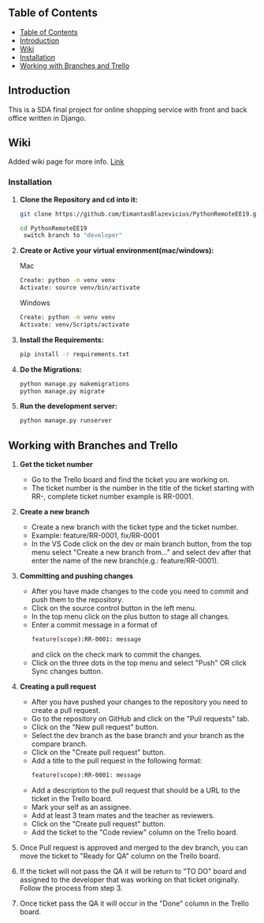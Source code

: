 ﻿## Table of Contents
 

- [Table of Contents](#table-of-contents)
- [Introduction](#introduction)
- [Wiki](#Wiki)
- [Installation](#installation)
- [Working with Branches and Trello](#working-with-branches-and-trello)


## Introduction

This is a SDA final project for online shopping service with front and back office written in Django.

## Wiki

Added wiki page for more info.
[Link](https://github.com/Jann337/PythonFinalProject/wiki)

### Installation

1. **Clone the Repository and cd into it:**

    ```bash
    git clone https://github.com/EimantasBlazevicius/PythonRemoteEE19.git

    cd PythonRemoteEE19
     switch branch to "developer"
    ```

2. **Create or Active your virtual environment(mac/windows):**

    Mac

    ```bash
    Create: python -m venv venv
    Activate: source venv/bin/activate
    ```

    Windows

    ```bash
    Create: python -m venv venv
    Activate: venv/Scripts/activate

    ```

3. **Install the Requirements:**
    ```bash
    pip install -r requirements.txt
    ```
4. **Do the Migrations:**
    ```bash
    python manage.py makemigrations
    python manage.py migrate
    ```
5. **Run the development server:**
    ```bash
    python manage.py runserver
    ```

## Working with Branches and Trello

1. **Get the ticket number**

    - Go to the Trello board and find the ticket you are working on.
    - The ticket number is the number in the title of the ticket starting with RR-, complete ticket number example is RR-0001.

2. **Create a new branch**

    - Create a new branch with the ticket type and the ticket number.
    - Example: feature/RR-0001, fix/RR-0001
    - In the VS Code click on the dev or main branch button, from the top menu select "Create a new branch from..." and select dev after that enter the name of the new branch(e.g.: feature/RR-0001).

3. **Committing and pushing changes**

    - After you have made changes to the code you need to commit and push them to the repository.
    - Click on the source control button in the left menu.
    - In the top menu click on the plus button to stage all changes.
    - Enter a commit message in a format of
        ```bash
        feature(scope):RR-0001: message
        ```
        and click on the check mark to commit the changes.
    - Click on the three dots in the top menu and select "Push" OR click Sync changes button.

4. **Creating a pull request**

    - After you have pushed your changes to the repository you need to create a pull request.
    - Go to the repository on GitHub and click on the "Pull requests" tab.
    - Click on the "New pull request" button.
    - Select the dev branch as the base branch and your branch as the compare branch.
    - Click on the "Create pull request" button.
    - Add a title to the pull request in the following format:
        ```bash
        feature(scope):RR-0001: message
        ```
    - Add a description to the pull request that should be a URL to the ticket in the Trello board.
    - Mark your self as an assignee.
    - Add at least 3 team mates and the teacher as reviewers.
    - Click on the "Create pull request" button.
    - Add the ticket to the "Code review" column on the Trello board.

5. Once Pull request is approved and merged to the dev branch, you can move the ticket to "Ready for QA" column on the Trello board.
6. If the ticket will not pass the QA it will be return to "TO DO" board and assigned to the developer that was working on that ticket originally. Follow the process from step 3.
7. Once ticket pass the QA it will occur in the "Done" column in the Trello board.

